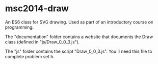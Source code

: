 # msc2014-draw
An ES6 class for SVG drawing. Used as part of an introductory course on programming. 

The "documentation" folder contains a website that documents the Draw class (defined in "js/Draw_0_0_3.js").

The "js" folder contains the script "Draw_0_0_3.js". You'll need this file to complete problem set 5.
